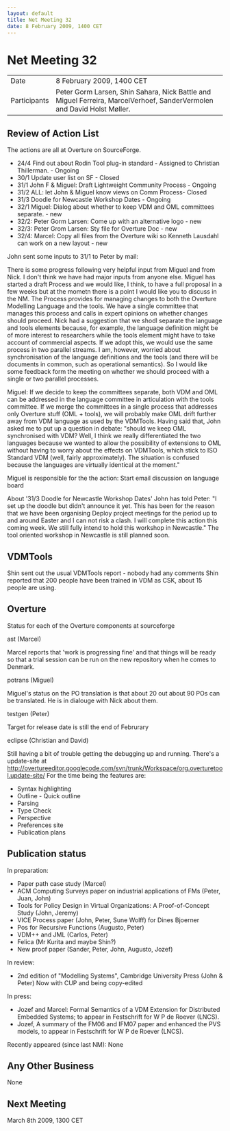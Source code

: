 ```yaml
---
layout: default
title: Net Meeting 32
date: 8 February 2009, 1400 CET
---
```


<script src="http://code.jquery.com/jquery-1.11.1.min.js">
</script>
<script src="/javascripts/edit.js"></script>
<script>setEditButonNm();</script>

# Net Meeting 32

|||
|---|---|
| Date | 8 February 2009, 1400 CET |
| Participants | Peter Gorm Larsen, Shin Sahara, Nick Battle and Miguel Ferreira, MarcelVerhoef, SanderVermolen and David Holst Møller. |

Review of Action List
---------------------

The actions are all at Overture on SourceForge.

-   24/4 Find out about Rodin Tool plug-in standard - Assigned to
    Christian Thillerman. - Ongoing
-   30/1 Update user list on SF - Closed
-   31/1 John F & Miguel: Draft Lightweight Community Process - Ongoing
-   31/2 ALL: let John & Miguel know views on Comm Process- Closed
-   31/3 Doodle for Newcastle Workshop Dates - Ongoing
-   32/1 Miguel: Dialog about whether to keep VDM and OML committees
    separate. - new
-   32/2: Peter Gorm Larsen: Come up with an alternative logo - new
-   32/3: Peter Grom Larsen: Sty file for Overture Doc - new
-   32/4: Marcel: Copy all files from the Overture wiki so Kenneth
    Lausdahl can work on a new layout - new

John sent some inputs to 31/1 to Peter by mail:

There is some progress following very helpful input from Miguel and from
Nick. I don't think we have had major inputs from anyone else. Miguel
has started a draft Process and we would like, I think, to have a full
proposal in a few weeks but at the mometn there is a point I would like
you to discuss in the NM. The Process provides for managing changes to
both the Overture Modelling Language and the tools. We have a single
committee that manages this process and calls in expert opinions on
whether changes should proceed. Nick had a suggestion that we shodl
separate the language and tools elements because, for example, the
language definition might be of more interest to researchers while the
tools element might have to take account of commercial aspects. If we
adopt this, we would use the same process in two parallel streams. I am,
however, worried about synchronisation of the language definitions and
the tools (and there will be documents in common, such as operational
semantics). So I would like some feedback form the meeting on whether we
should proceed with a single or two parallel processes.

Miguel: If we decide to keep the committees separate, both VDM and OML
can be addressed in the language committee in articulation with the
tools committee. If we merge the committees in a single process that
addresses only Overture stuff (OML + tools), we will probably make OML
drift further away from VDM language as used by the VDMTools. Having
said that, John asked me to put up a question in debate: "should we keep
OML synchronised with VDM? Well, I think we really differentiated the
two languages because we wanted to allow the possibility of extensions
to OML without having to worry about the effects on VDMTools, which
stick to ISO Standard VDM (well, fairly approximately). The situation is
confused because the languages are virtually identical at the moment."

Miguel is responsible for the the action: Start email discussion on
language board

About '31/3 Doodle for Newcastle Workshop Dates' John has told Peter: "I
set up the doodle but didn't announce it yet. This has been for the
reason that we have been organising Deploy project meetings for the
period up to and around Easter and I can not risk a clash. I will
complete this action this coming week. We still fully intend to hold
this workshop in Newcastle." The tool oriented workshop in Newcastle is
still planned soon.

VDMTools
--------

Shin sent out the usual VDMTools report - nobody had any comments Shin
reported that 200 people have been trained in VDM as CSK, about 15
people are using.

Overture
--------

Status for each of the Overture components at sourceforge

ast (Marcel)

Marcel reports that 'work is progressing fine' and that things will be
ready so that a trial session can be run on the new repository when he
comes to Denmark.

potrans (Miguel)

Miguel's status on the PO translation is that about 20 out about 90 POs
can be translated. He is in dialouge with Nick about them.

testgen (Peter)

Target for release date is still the end of Februrary

eclipse (Christian and David)

Still having a bit of trouble getting the debugging up and running.
There's a update-site at
<http://overtureeditor.googlecode.com/svn/trunk/Workspace/org.overturetool.update-site/>
For the time being the features are:

-   Syntax highlighting
-   Outline - Quick outline
-   Parsing
-   Type Check
-   Perspective
-   Preferences site
-   Publication plans

Publication status
------------------

In preparation:

-   Paper path case study (Marcel)
-   ACM Computing Surveys paper on industrial applications of FMs
    (Peter, Juan, John)
-   Tools for Policy Design in Virtual Organizations: A Proof-of-Concept
    Study (John, Jeremy)
-   VICE Process paper (John, Peter, Sune Wolff) for Dines Bjoerner
-   Pos for Recursive Functions (Augusto, Peter)
-   VDM++ and JML (Carlos, Peter)
-   Felica (Mr Kurita and maybe Shin?)
-   New proof paper (Sander, Peter, John, Augusto, Jozef)

In review:

-   2nd edition of "Modelling Systems", Cambridge University Press (John
    & Peter) Now with CUP and being copy-edited

In press:

-   Jozef and Marcel: Formal Semantics of a VDM Extension for
    Distributed Embedded Systems; to appear in Festschrift for W P de
    Roever (LNCS).
-   Jozef, A summary of the FM06 and IFM07 paper and enhanced the PVS
    models, to appear in Festschrift for W P de Roever (LNCS).

Recently appeared (since last NM): None

Any Other Business
------------------

None

Next Meeting
------------

March 8th 2009, 1300 CET

   <div id="edit_page_div"></div>